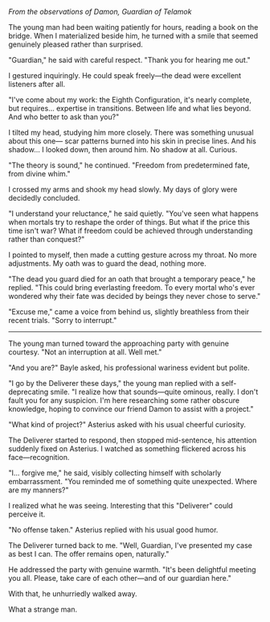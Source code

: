 _From the observations of Damon, Guardian of Telamok_

The young man had been waiting patiently for hours, reading a book on the bridge. When I materialized beside him, he turned with a smile that seemed genuinely pleased rather than surprised.

"Guardian," he said with careful respect. "Thank you for hearing me out."

I gestured inquiringly. He could speak freely—the dead were excellent listeners after all.

"I've come about my work: the Eighth Configuration, it's nearly complete, but requires... expertise in transitions. Between life and what lies beyond. And who better to ask than you?"

I tilted my head, studying him more closely. There was something unusual about this one— scar patterns burned into his skin in precise lines. And his shadow... I looked down, then around him. No shadow at all. Curious.

"The theory is sound," he continued. "Freedom from predetermined fate, from divine whim."

I crossed my arms and shook my head slowly. My days of glory were decidedly concluded.

"I understand your reluctance," he said quietly. "You've seen what happens when mortals try to reshape the order of things. But what if the price this time isn't war? What if freedom could be achieved through understanding rather than conquest?"

I pointed to myself, then made a cutting gesture across my throat. No more adjustments. My oath was to guard the dead, nothing more.

"The dead you guard died for an oath that brought a temporary peace," he replied. "This could bring everlasting freedom. To every mortal who's ever wondered why their fate was decided by beings they never chose to serve."

"Excuse me," came a voice from behind us, slightly breathless from their recent trials. "Sorry to interrupt."

---

The young man turned toward the approaching party with genuine courtesy. "Not an interruption at all. Well met."

"And you are?" Bayle asked, his professional wariness evident but polite.

"I go by the Deliverer these days," the young man replied with a self-deprecating smile. "I realize how that sounds—quite ominous, really. I don't fault you for any suspicion. I'm here researching some rather obscure knowledge, hoping to convince our friend Damon to assist with a project."

"What kind of project?" Asterius asked with his usual cheerful curiosity.

The Deliverer started to respond, then stopped mid-sentence, his attention suddenly fixed on Asterius. I watched as something flickered across his face—recognition.

"I... forgive me," he said, visibly collecting himself with scholarly embarrassment. "You reminded me of something quite unexpected. Where are my manners?"

I realized what he was seeing. 
Interesting that this "Deliverer" could perceive it.

"No offense taken." Asterius replied with his usual good humor.

The Deliverer turned back to me. "Well, Guardian, I've presented my case as best I can. The offer remains open, naturally."

He addressed the party with genuine warmth. "It's been delightful meeting you all. Please, take care of each other—and of our guardian here."

With that, he unhurriedly walked away.

What a strange man.